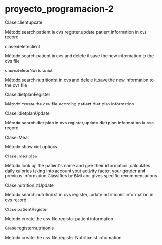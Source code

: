 # proyecto_programacion-2

Clase:clientupdate

Método:search patient in cvs register,update patient information in cvs record

clase:deleteclient

Método:search patient in cvs and delete it,save the new information to the cvs file

clase:deleteNutricionist

Método:search nutritionist in cvs and delete it,save the new information to the cvs file

Clase:dietplanRegister

Método:create the csv file,ecording patient diet plan information

Clase: dietplanUpdate

Método:search diet plan in cvs register,update diet plan information in cvs record

Clase: Meal

Método:show diet options

Clase: mealplan

Método:look up the patient's name and give their information ,calculates daily calories taking into account yout activity factor, your gender and previous information,Classifies by BMI 
and gives specific recommendations

Clase:nutritionistUpdate

Metodo:search nutritionist in cvs register,update nutritionist information in cvs record

Clase:patientRegister

Metodo:create the csv file,register patient  information

Clase:registerNutritionis

Metodo:create the csv file,register Nutritionist information
